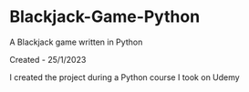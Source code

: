 # Blackjack-Game-Python
A Blackjack game written in Python

Created - 25/1/2023

I created the project during a Python course I took on Udemy 
